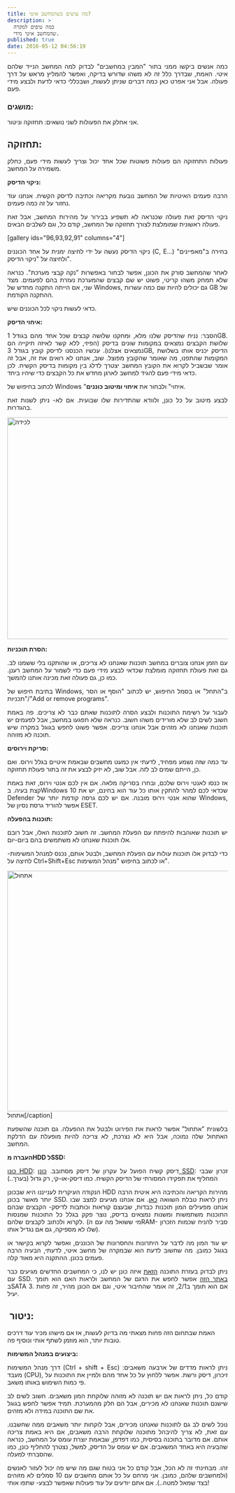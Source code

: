 ```yaml
---
title: מה עושים כשהמחשב איטי?
description: >
  כמה טיפים למקרה
  שהמחשב איטי מידי.
published: true
date: 2016-05-12 04:56:19
---
```


<p style="text-align:justify;">כמה אנשים ביקשו ממני בתור "המבין במחשבים" לבדוק למה המחשב הנייד שלהם איטי. האמת, שבדרך כלל זה לא משהו שדורש בדיקה, ואפשר להמליץ מראש על דרך פעולה. אבל אני אפרט כאן כמה דברים שניתן לעשות, ושבכללי כדאי לדעת ולבצע מידי פעם.</p>

<h3 style="text-align:justify;">מושגים:</h3>

אני אחלק את הפעולות לשני נושאים: תחזוקה וניטור.

<h2 style="text-align:justify;">תחזוקה:</h2>

<p style="text-align:justify;">פעולות התחזוקה הם פעולות פשוטות שכל אחד יכול וצריך לעשות מידי פעם, כחלק משמירה על המחשב.</p>

<p style="text-align:justify;"><b>ניקוי הדיסק:</b></p>

<p style="text-align:justify;">הרבה פעמים האיטיות של המחשב נובעת מקריאה וכתיבה לדיסק הקשיח. אנחנו עוד נחזור על זה כמה פעמים.</p>

<p style="text-align:justify;">ניקוי הדיסק זאת פעולה שכנראה לא תשפיע בבירור על מהירות המחשב, אבל זאת פעולה ראשונית שמומלצת לצורך תחזוקה של המחשב, קודם כל, וגם לשלבים הבאים.</p>

[gallery ids="96,93,92,91" columns="4"]

<p style="text-align:justify;">ניקוי הדיסק נעשה על ידי לחיצה ימנית על אחד הכוננים (C, E...) בחירה ב"מאפיינים" ולחיצה על "ניקוי הדיסק".</p>

<p style="text-align:justify;">לאחר שהמחשב סורק את הכונן, אפשר לבחור באפשרות "נקה קבצי מערכת". כנראה שלא תמחק משהו קריטי, פשוט יש שם קבצים שהמערכת נעזרת בהם לפעמים. מצד שני, אם הייתה התקנה מחדש של Windows, גם יכולים להיות שם כמה עשרות GB של ההתקנה הקודמת.</p>

<p style="text-align:justify;">כדאי לעשות ניקוי לכל הכוננים שיש.</p>

<p style="text-align:justify;"><strong>איחוי הדיסק:</strong></p>

<p style="text-align:justify;">הסבר: נניח שהדיסק שלנו מלא, ומחקנו שלושה קבצים שכל אחד מהם בגודל 1GB. שלושת הקבצים נמצאים במקומות שונים בדיסק (הפיזי, ללא קשר לאיזה תיקייה הם נמצאים אצלנו). עכשיו הכנסנו לדיסק קובץ בגודל 3GB, הדיסק יכניס אותו בשלושת המקומות שהתפנו, מה שאומר שהקובץ מפוצל. שוב, אנחנו לא רואים את זה, אבל זה אומר שבשביל לקרוא את הקובץ המחשב יצטרך לדלג בין מקומות בדיסק הקשיח. לכן כדאי מידי פעם להגיד למחשב לארגן מחדש את כל הקבצים כדי שיהיו ביחד.</p>

<p style="text-align:justify;">לכתוב בחיפוש של Windows "איחוי" ולבחור את <strong>איחוי ומיטוב כוננים</strong>.</p>

<p style="text-align:justify;">לבצע מיטוב על כל כונן, ולוודא שהתדירות שלו שבועית. אם לא- ניתן לשנות זאת בהגדרות.</p>

<p style="text-align:justify;"><img alt="לכידה" class="alignnone size-full wp-image-165" height="506" src="https://baruchiro.files.wordpress.com/2016/05/d79cd79bd799d793d794.png" width="701"/></p>

<p style="text-align:justify;"><b>הסרת תוכניות:</b></p>

<p style="text-align:justify;">עם הזמן אנחנו צוברים במחשב תוכנות שאנחנו לא צריכים, או שהותקנו בלי ששמנו לב. גם זאת פעולת תחזוקה מומלצת שכדאי לבצע מידי פעם כדי לשמור על המחשב רענן. כמו כן, גם פעולה זאת מכינה אותנו להמשך.</p>

<p style="text-align:justify;">בתיבת חיפוש של Windows, ב"התחל" או בסמל החיפוש, יש לכתוב "הוסף או הסר תכניות"/"Add or remove programs".</p>

<p style="text-align:justify;">לעבור על רשימת התוכנות ולבצע הסרה לתוכנות שאתם כבר לא צריכים. פה באמת חשוב לשים לב שלא מורידים משהו חשוב. כנראה שלא תפגעו במחשב, אבל לפעמים יש תוכנות שאנחנו לא מזהים אבל אנחנו צריכים. אפשר פשוט לחפש בגוגל במקרה שיש תוכנה לא מזוהה.</p>

<p style="text-align:justify;"><b>סריקת וירוסים:</b></p>

<p style="text-align:justify;">עד כמה שזה נשמע מפחיד, לדעתי אין כמעט מחשבים שבאמת איטיים בגלל וירוס. ואם כן, הייתם שמים לב לזה. אבל שוב, לא יזיק לבצע את זה בתור פעולת תחזוקה.</p>

<p style="text-align:justify;">אז כנסו לאנטי וירוס שלכם, ובחרו בסריקה מלאה. אם אין לכם אנטי וירוס, זאת באמת קצת בעיה. בWindows 10 שכדאי לכם למהר להתקין אותו כל עוד הוא בחינם, יש את Defender שהוא אנטי וירוס מובנה. אם יש לכם גרסה קודמת יותר של Windows, אפשר להוריד גרסת נסיון של ESET.</p>

<p style="text-align:justify;"><b>תוכנות בהפעלה:</b></p>

<p style="text-align:justify;">יש תוכנות שאוהבות להיפתח עם הפעלת המחשב. זה חשוב לתוכנות האלו, אבל רובם אלו תוכנות שאנחנו לא משתמשים בהם ביום-יום.</p>

<p style="text-align:justify;">כדי לבדוק אלו תוכנות עולות עם הפעלת המחשב, ולבטל אותם, נכנס למנהל המשימות- לחיצה על Ctrl+Shift+Esc או לכתוב בחיפוש "מנהל המשימות".</p>

<img alt="אתחול" class="alignnone size-full wp-image-107" height="549" src="https://baruchiro.files.wordpress.com/2016/05/d790d7aad797d795d79c.png" width="683"/> אתחול[/caption]

<p style="text-align:justify;">בלשונית "אתחול" אפשר לראות את הפירוט ולבטל את ההפעלה. גם תוכנה שהשפעת האתחול שלה נמוכה, אבל היא לא נצרכת, לא צריכה להיות מופעלת עם הדלקת המחשב.</p>

<p style="text-align:justify;"><strong>העברה מHDD לSSD:</strong></p>

<p style="text-align:justify;"><a href="https://he.wikipedia.org/wiki/%D7%93%D7%99%D7%A1%D7%A7_%D7%A7%D7%A9%D7%99%D7%97" target="_blank" rel="noopener noreferrer">כונן HDD</a>: דיסק קשיח הפועל על עקרון של דיסק מסתובב.
<a href="https://he.wikipedia.org/wiki/Solid_state_drive" target="_blank" rel="noopener noreferrer">כונן SSD</a>: זכרון שבבי המחליף את תפקידו המסורתי של הדיסק הקשיח. כמו דיסק-או-קי, רק גדול (בערך..)

<p style="text-align:justify;">הנקודה העיקרית לענייננו היא שבכונן HDD מהירות הקריאה והכתיבה היא איטית הרבה יותר מאשר בכונן SSD. ניתן לראות טבלת השוואה <a href="http://www.a-c.co.il/page/%D7%9E%D7%94-%D7%A2%D7%93%D7%99%D7%A3-%D7%9B%D7%95%D7%A0%D7%9F-ssd-%D7%90%D7%95-%D7%93%D7%99%D7%A1%D7%A7-%D7%A7%D7%A9%D7%99%D7%97" target="_blank" rel="noopener noreferrer">כאן</a>. אם אנחנו מגיעים למצב שבו אנחנו מפעילים המון תוכנות כבדות, שבעצם קוראות וכותבות לדיסק- הקבצים שבהם התוכנות משתמשות ומשנות נמצאים בדיסק, נוצר פקק בגלל כל התוכנות שמנסות לקרוא ולכתוב לקבצים שלהם. (מי ששואל מה עם הRAM- סביר להניח שכמות הזכרון שלו לא מספיקה, גם אם נגדיל אותו).</p>
<p style="text-align:justify;">יש עוד המון מה לדבר על היתרונות והחסרונות של הכוננים, ואפשר לקרוא בקישור או בגוגל כמובן. מה שחשוב לדעת הוא שבמקרה של מחשב איטי, לדעתי, הבעיה הרבה פעמים בכונן. ההתקנה היא מאוד קלה.</p>
<p style="text-align:justify;">ניתן לבדוק בעזרת התוכנה <a href="http://download.piriform.com/spsetup119.exe" target="_blank" rel="noopener noreferrer">הזאת</a> איזה כונן יש לנו, כי המחשבים החדשים מגיעים כבר עם SSD. <a href="http://www.crucial.com/" target="_blank" rel="noopener noreferrer">באתר הזה</a> אפשר לחפש את הדגם של המחשב ולראות האם הוא תומך בSATA 3. אם הוא תומך ב2/1, זה אומר שהחיבור איטי, וגם אם הכונן מהיר, זה פחות יעיל.</p>
<h2 style="text-align:justify;"> ניטור:</h2>
האמת שבתחום הזה פחות מצאתי מה בדיוק לעשות, אז אם מישהו מכיר עוד דרכים טובות יותר, הוא מוזמן לשתף אותי ונוסיף פה.

<strong>ביצועים במנהל המשימות:</strong>

<p style="text-align:justify;">דרך מנהל המשימות (Ctrl + shift + Esc) ניתן לראות מדדים של ארבעה משאבים: מעבד (CPU), זיכרון, דיסק ורשת. אפשר ללחוץ על כל אחד מהם ולמיין את התוכנות על פי כמות השימוש באותו משאב.</p>
<p style="text-align:justify;">קודם כל, ניתן לראות אם יש תוכנה לא מזוהה שלוקחת המון משאבים. חשוב לשים לב שישנם תוכנות שאנחנו לא מכירים, אבל הם חלק מהמערכת. תמיד אפשר לחפש בגוגל את שם התוכנה במידה ולא מזהים.</p>
<p style="text-align:justify;">נוכל לשים לב גם לתוכנות שאנחנו מכירים, אבל לוקחות יותר משאבים ממה שחשבנו. עם זאת, לא צריך להיבהל מתוכנה שלוקחת הרבה משאבים, אם היא באמת צריכה אותם. אם מדובר בתוכנה בסיסית, כמו דפדפן, שבאמת יוצרת עומס על המחשב, כנראה שהבעיה היא באחד המשאבים. אם יש עומס על הדיסק, למשל, נצטרך להחליף כונן, כמו שהסברתי למעלה.</p>
<p style="text-align:justify;"></p>
<p style="text-align:justify;"></p>
<p style="text-align:justify;"></p>
<p style="text-align:justify;">זהו. מבחינתי זה לא הכל, אבל קודם כל אני בטוח שגם מה שיש פה יכול לעזור לאנשים (ולמחשבים שלהם, כמובן. אני מרחם על כל אותם מחשבים עם 10 סמלים לא מזוהים בצד שמאל למטה..). אם אתם יודעים על עוד פעולות שאפשר לבצע- שתפו אותי!</p></p>

